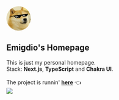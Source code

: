 <kbd>
  <img src="./public/images/_doge.png" width="64" height="64" style="border-radius:50%">
</kbd>

## Emigdio's Homepage
This is just my personal homepage. <br/>
Stack: **Next.js**, **TypeScript** and **Chakra UI**. <br/><br/>
The project is runnin' **[here](https://emtorres.vercel.app/)** 👈<br/>
<img src="https://therealsujitk-vercel-badge.vercel.app/?app=emtorres" />

